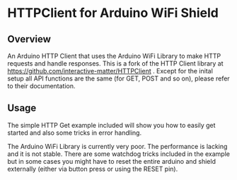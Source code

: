 # HTTPClient for Arduino WiFi Shield

## Overview

An Arduino HTTP Client that uses the Arduino WiFi Library to make HTTP requests
and handle responses. This is a fork of the HTTP Client library at https://github.com/interactive-matter/HTTPClient . Except for the inital setup all API functions are the same (for GET, POST and so on), please refer to their documentation.

## Usage
The simple HTTP Get example included will show you how to easily get started and also some tricks in error handling.  

The Arduino WiFi Library is currently very poor. The performance is lacking and it is not stable. There are some watchdog tricks included in the example but in some cases you might have to reset the entire arduino and shield externally (either via button press or using the RESET pin).
